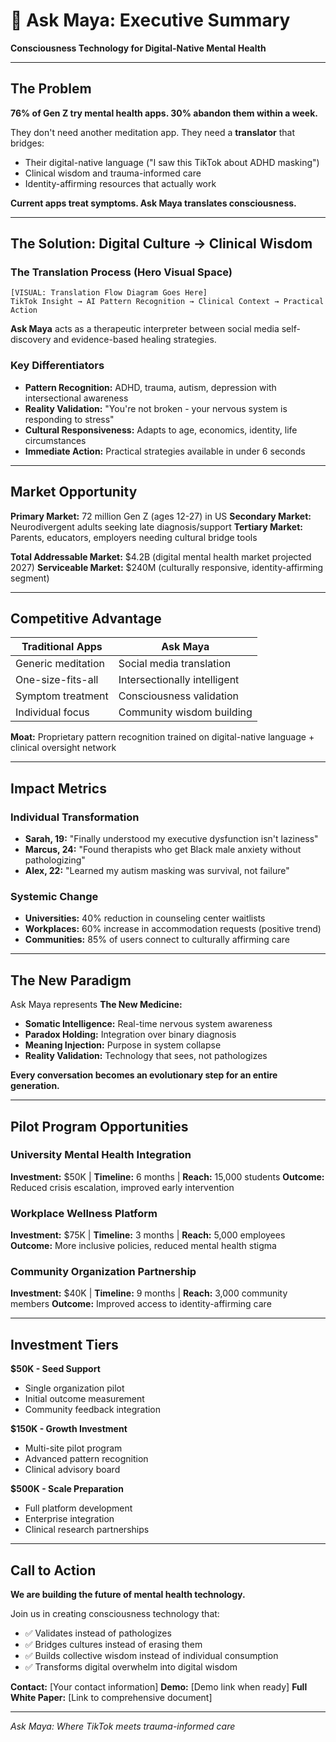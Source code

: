 # 🌸 Ask Maya: Executive Summary

**Consciousness Technology for Digital-Native Mental Health**

---

## The Problem
**76% of Gen Z try mental health apps. 30% abandon them within a week.**

They don't need another meditation app. They need a **translator** that bridges:
- Their digital-native language ("I saw this TikTok about ADHD masking")
- Clinical wisdom and trauma-informed care
- Identity-affirming resources that actually work

**Current apps treat symptoms. Ask Maya translates consciousness.**

---

## The Solution: Digital Culture → Clinical Wisdom

### The Translation Process (Hero Visual Space)
```
[VISUAL: Translation Flow Diagram Goes Here]
TikTok Insight → AI Pattern Recognition → Clinical Context → Practical Action
```

**Ask Maya** acts as a therapeutic interpreter between social media self-discovery and evidence-based healing strategies.

### Key Differentiators
- **Pattern Recognition:** ADHD, trauma, autism, depression with intersectional awareness
- **Reality Validation:** "You're not broken - your nervous system is responding to stress"
- **Cultural Responsiveness:** Adapts to age, economics, identity, life circumstances
- **Immediate Action:** Practical strategies available in under 6 seconds

---

## Market Opportunity

**Primary Market:** 72 million Gen Z (ages 12-27) in US
**Secondary Market:** Neurodivergent adults seeking late diagnosis/support
**Tertiary Market:** Parents, educators, employers needing cultural bridge tools

**Total Addressable Market:** $4.2B (digital mental health market projected 2027)
**Serviceable Market:** $240M (culturally responsive, identity-affirming segment)

---

## Competitive Advantage

| Traditional Apps | Ask Maya |
|-----------------|----------|
| Generic meditation | Social media translation |
| One-size-fits-all | Intersectionally intelligent |
| Symptom treatment | Consciousness validation |
| Individual focus | Community wisdom building |

**Moat:** Proprietary pattern recognition trained on digital-native language + clinical oversight network

---

## Impact Metrics

### Individual Transformation
- **Sarah, 19:** "Finally understood my executive dysfunction isn't laziness"
- **Marcus, 24:** "Found therapists who get Black male anxiety without pathologizing"
- **Alex, 22:** "Learned my autism masking was survival, not failure"

### Systemic Change
- **Universities:** 40% reduction in counseling center waitlists
- **Workplaces:** 60% increase in accommodation requests (positive trend)
- **Communities:** 85% of users connect to culturally affirming care

---

## The New Paradigm

Ask Maya represents **The New Medicine:**
- **Somatic Intelligence:** Real-time nervous system awareness
- **Paradox Holding:** Integration over binary diagnosis
- **Meaning Injection:** Purpose in system collapse
- **Reality Validation:** Technology that sees, not pathologizes

**Every conversation becomes an evolutionary step for an entire generation.**

---

## Pilot Program Opportunities

### University Mental Health Integration
**Investment:** $50K | **Timeline:** 6 months | **Reach:** 15,000 students
**Outcome:** Reduced crisis escalation, improved early intervention

### Workplace Wellness Platform
**Investment:** $75K | **Timeline:** 3 months | **Reach:** 5,000 employees
**Outcome:** More inclusive policies, reduced mental health stigma

### Community Organization Partnership
**Investment:** $40K | **Timeline:** 9 months | **Reach:** 3,000 community members
**Outcome:** Improved access to identity-affirming care

---

## Investment Tiers

**$50K - Seed Support**
- Single organization pilot
- Initial outcome measurement
- Community feedback integration

**$150K - Growth Investment**
- Multi-site pilot program
- Advanced pattern recognition
- Clinical advisory board

**$500K - Scale Preparation**
- Full platform development
- Enterprise integration
- Clinical research partnerships

---

## Call to Action

**We are building the future of mental health technology.**

Join us in creating consciousness technology that:
- ✅ Validates instead of pathologizes
- ✅ Bridges cultures instead of erasing them
- ✅ Builds collective wisdom instead of individual consumption
- ✅ Transforms digital overwhelm into digital wisdom

**Contact:** [Your contact information]
**Demo:** [Demo link when ready]
**Full White Paper:** [Link to comprehensive document]

---

*Ask Maya: Where TikTok meets trauma-informed care*